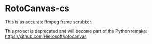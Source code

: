 # RotoCanvas-cs
This is an accurate ffmpeg frame scrubber.

This project is deprecated and will become part of the Python remake:
<https://github.com/Hierosoft/rotocanvas>
